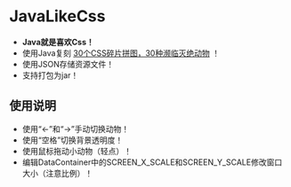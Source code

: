 # JavaLikeCss

* **Java就是喜欢Css！**
* 使用Java复刻 [30个CSS碎片拼图，30种濒临灭绝动物](https://www.webhek.com/misc-res/species-in-pieces/#) ！
* 使用JSON存储资源文件！
* 支持打包为jar！

## 使用说明
* 使用“←”和“→”手动切换动物！
* 使用“空格”切换背景透明度！
* 使用鼠标拖动小动物（轻点）！
* 编辑DataContainer中的SCREEN_X_SCALE和SCREEN_Y_SCALE修改窗口大小（注意比例）！